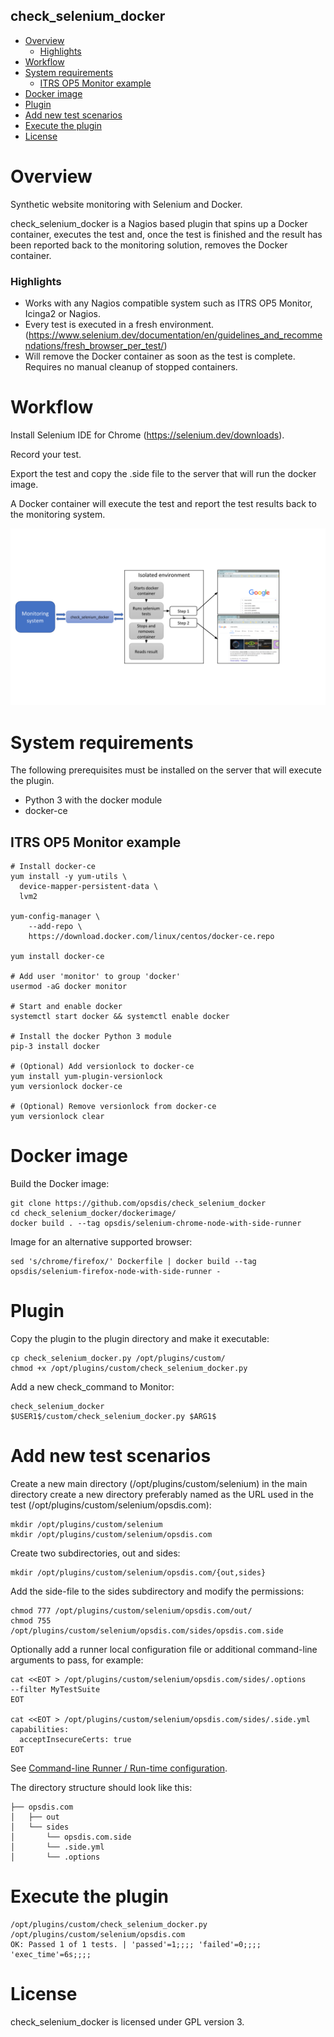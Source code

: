 check_selenium_docker
-----------------------

- [Overview](#overview)
  * [Highlights](#highlights)
- [Workflow](#metrics-naming)
- [System requirements](#system-requirements)
  * [ITRS OP5 Monitor example](#itrs-op5-monitor-example)
- [Docker image](#docker-image)
- [Plugin](#plugin)
- [Add new test scenarios](#add-new-test-scenarios)
- [Execute the plugin](#execute-the-plugin)
- [License](#license)

# Overview #
Synthetic website monitoring with Selenium and Docker.

check_selenium_docker is a Nagios based plugin that spins up a Docker container, executes the test and, once the test is finished and the result has been reported back to the monitoring solution, removes the Docker container.

### Highlights ###

* Works with any Nagios compatible system such as ITRS OP5 Monitor, Icinga2 or Nagios.
* Every test is executed in a fresh environment. (https://www.selenium.dev/documentation/en/guidelines_and_recommendations/fresh_browser_per_test/)
* Will remove the Docker container as soon as the test is complete. Requires no manual cleanup of stopped containers.

# Workflow #

Install Selenium IDE for Chrome (https://selenium.dev/downloads).

Record your test.

Export the test and copy the .side file to the server that will run the docker image.

A Docker container will execute the test and report the test results back to the monitoring system.

![Workflow](img/selenium_docker.png)

# System requirements #
The following prerequisites must be installed on the server that will execute the plugin.

* Python 3 with the docker module
* docker-ce

## ITRS OP5 Monitor example ##

```
# Install docker-ce
yum install -y yum-utils \
  device-mapper-persistent-data \
  lvm2

yum-config-manager \
    --add-repo \
    https://download.docker.com/linux/centos/docker-ce.repo

yum install docker-ce

# Add user 'monitor' to group 'docker'
usermod -aG docker monitor

# Start and enable docker
systemctl start docker && systemctl enable docker

# Install the docker Python 3 module
pip-3 install docker

# (Optional) Add versionlock to docker-ce
yum install yum-plugin-versionlock
yum versionlock docker-ce

# (Optional) Remove versionlock from docker-ce
yum versionlock clear
```


# Docker image #

Build the Docker image:

```
git clone https://github.com/opsdis/check_selenium_docker
cd check_selenium_docker/dockerimage/
docker build . --tag opsdis/selenium-chrome-node-with-side-runner
```

Image for an alternative supported browser:

```
sed 's/chrome/firefox/' Dockerfile | docker build --tag opsdis/selenium-firefox-node-with-side-runner -
```

# Plugin #

Copy the plugin to the plugin directory and make it executable:

```
cp check_selenium_docker.py /opt/plugins/custom/
chmod +x /opt/plugins/custom/check_selenium_docker.py
```

Add a new check_command to Monitor:

```
check_selenium_docker
$USER1$/custom/check_selenium_docker.py $ARG1$
```


# Add new test scenarios #

Create a new main directory (/opt/plugins/custom/selenium) in the main directory create a new directory 
preferably named as the URL used in the test (/opt/plugins/custom/selenium/opsdis.com):

```
mkdir /opt/plugins/custom/selenium
mkdir /opt/plugins/custom/selenium/opsdis.com
```

Create two subdirectories, out and sides:

```
mkdir /opt/plugins/custom/selenium/opsdis.com/{out,sides}
```

Add the side-file to the sides subdirectory and modify the permissions:

```
chmod 777 /opt/plugins/custom/selenium/opsdis.com/out/
chmod 755 /opt/plugins/custom/selenium/opsdis.com/sides/opsdis.com.side
```

Optionally add a runner local configuration file or additional command-line
arguments to pass, for example:

```
cat <<EOT > /opt/plugins/custom/selenium/opsdis.com/sides/.options
--filter MyTestSuite
EOT

cat <<EOT > /opt/plugins/custom/selenium/opsdis.com/sides/.side.yml
capabilities:
  acceptInsecureCerts: true
EOT
```

See [Command-line Runner / Run-time configuration](https://www.selenium.dev/selenium-ide/docs/en/introduction/command-line-runner#run-time-configuration).


The directory structure should look like this:

```
├── opsdis.com
│   ├── out
│   └── sides
│       └── opsdis.com.side
│       └── .side.yml
│       └── .options
```

# Execute the plugin #

```
/opt/plugins/custom/check_selenium_docker.py /opt/plugins/custom/selenium/opsdis.com
OK: Passed 1 of 1 tests. | 'passed'=1;;;; 'failed'=0;;;; 'exec_time'=6s;;;;

```

# License 
check_selenium_docker is licensed under GPL version 3.
